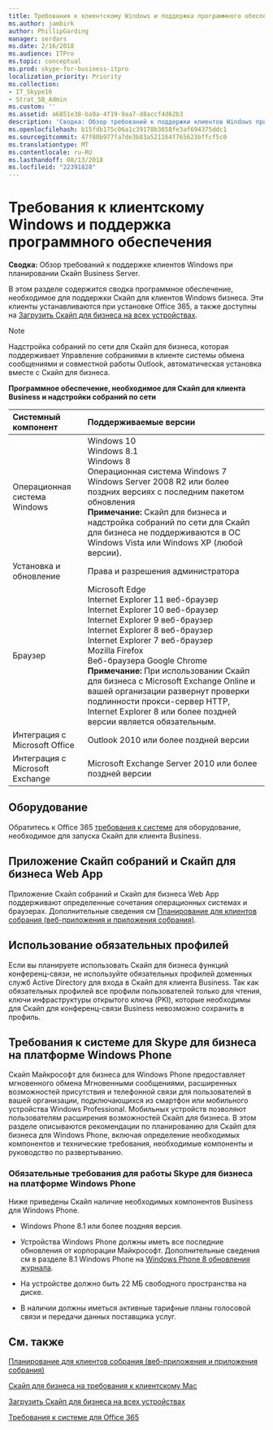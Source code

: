 ```yaml
---
title: Требования к клиентскому Windows и поддержка программного обеспечения
ms.author: jambirk
author: PhillipGarding
manager: serdars
ms.date: 2/16/2018
ms.audience: ITPro
ms.topic: conceptual
ms.prod: skype-for-business-itpro
localization_priority: Priority
ms.collection:
- IT_Skype16
- Strat_SB_Admin
ms.custom: ''
ms.assetid: a6851e38-ba9a-4f19-9aa7-d8accf4d62b3
description: 'Сводка: Обзор требований к поддержки клиентов Windows при планировании Скайп Business Server.'
ms.openlocfilehash: b15fdb175c06a1c39178b3658fe3af694375ddc1
ms.sourcegitcommit: 47f80b977fa7de3b83a521164f765623bffcf5c0
ms.translationtype: MT
ms.contentlocale: ru-RU
ms.lasthandoff: 08/13/2018
ms.locfileid: "22391828"
---
```

# <a name="windows-client-requirements-and-software-support"></a>Требования к клиентскому Windows и поддержка программного обеспечения
 
**Сводка:** Обзор требований к поддержке клиентов Windows при планировании Скайп Business Server.
  
В этом разделе содержится сводка программное обеспечение, необходимое для поддержки Скайп для клиентов Windows бизнеса.  Эти клиенты устанавливаются при установке Office 365, а также доступны на [Загрузить Скайп для бизнеса на всех устройствах](https://products.office.com/en-us/skype-for-business/download-app?tab=tabs-3).
  
> [!NOTE]
> Надстройка собраний по сети для Скайп для бизнеса, которая поддерживает Управление собраниями в клиенте системы обмена сообщениями и совместной работы Outlook, автоматическая установка вместе с Скайп для бизнеса. 
  
**Программное обеспечение, необходимое для Скайп для клиента Business и надстройки собраний по сети**

|**Системный компонент**|**Поддерживаемые версии**|
|:-----|:-----|
|Операционная система Windows  <br/> |Windows 10  <br/> Windows 8.1  <br/> Windows 8  <br/> Операционная система Windows 7  <br/> Windows Server 2008 R2 или более поздних версиях с последним пакетом обновления  <br/> **Примечание:** Скайп для бизнеса и надстройка собраний по сети для Скайп для бизнеса не поддерживаются в ОС Windows Vista или Windows XP (любой версии). <br/> |
|Установка и обновление  <br/> |Права и разрешения администратора  <br/> |
|Браузер  <br/> |Microsoft Edge  <br/> Internet Explorer 11 веб-браузер  <br/>  Internet Explorer 10 веб-браузер <br/> Internet Explorer 9 веб-браузер  <br/> Internet Explorer 8 веб-браузер  <br/> Internet Explorer 7 веб-браузер  <br/> Mozilla Firefox  <br/>  Веб-браузера Google Chrome  <br/>**Примечание:** При использовании Скайп для бизнеса с Microsoft Exchange Online и вашей организации развернут проверки подлинности прокси-сервер HTTP, Internet Explorer 8 или более поздней версии является обязательным.           |
|Интеграция с Microsoft Office  <br/> | Outlook 2010 или более поздней версии |
|Интеграция с Microsoft Exchange  <br/> | Microsoft Exchange Server 2010 или более поздней версии  | 
   
## <a name="hardware"></a>Оборудование

Обратитесь к Office 365 [требования к системе](https://products.office.com/en-us/office-system-requirements) для оборудование, необходимое для запуска Скайп для клиента Business.
  
## <a name="skype-meetings-app-and-skype-for-business-web-app"></a>Приложение Скайп собраний и Скайп для бизнеса Web App 

Приложение Скайп собраний и Скайп для бизнеса Web App поддерживают определенные сочетания операционных системах и браузерах. Дополнительные сведения см [Планирование для клиентов собрания (веб-приложения и приложения собрания)](meetings-clients.md). 
  
## <a name="using-mandatory-profiles"></a>Использование обязательных профилей

Если вы планируете использовать Скайп для бизнеса функций конференц-связи, не используйте обязательных профилей доменных служб Active Directory для входа в Скайп для клиента Business. Так как обязательных профилей все профили пользователей только для чтения, ключи инфраструктуры открытого ключа (PKI), которые необходимы для Скайп для конференц-связи Business невозможно сохранить в профиль. 
  
## <a name="system-requirements-for-skype-for-business-for-windows-phone"></a>Требования к системе для Skype для бизнеса на платформе Windows Phone
 
 
Скайп Майкрософт для бизнеса для Windows Phone предоставляет мгновенного обмена Мгновенными сообщениями, расширенных возможностей присутствия и телефонной связи для пользователей в вашей организации, подключающихся из смартфон или мобильного устройства Windows Professional. Мобильных устройств позволяют пользователям расширения возможностей Скайп для бизнеса. В этом разделе описываются рекомендации по планированию для Скайп для бизнеса для Windows Phone, включая определение необходимых компонентов и технические требования, необходимые компоненты и руководство по развертыванию.
  
### <a name="skype-for-business-for-windows-phone-prerequisites"></a>Обязательные требования для работы Skype для бизнеса на платформе Windows Phone

Ниже приведены Скайп наличие необходимых компонентов Business для Windows Phone.
  
- Windows Phone 8.1 или более поздняя версия.
    
- Устройства Windows Phone должны иметь все последние обновления от корпорации Майкрософт. Дополнительные сведения см в разделе 8.1 Windows Phone на [Windows Phone 8 обновления журнала](https://go.microsoft.com/fwlink/p/?LinkID=281961).
    
- На устройстве должно быть 22 МБ свободного пространства на диске.
    
- В наличии должны иметься активные тарифные планы голосовой связи и передачи данных поставщика услуг.


## <a name="see-also"></a>См. также

[Планирование для клиентов собрания (веб-приложения и приложения собрания)](meetings-clients.md)
  
[Скайп для бизнеса на требования к клиентскому Mac](mac-requirements.md)

[Загрузить Скайп для бизнеса на всех устройствах](https://products.office.com/en-us/skype-for-business/download-app?tab=tabs-3)
  
[Требования к системе для Office 365](https://products.office.com/en-us/office-system-requirements)